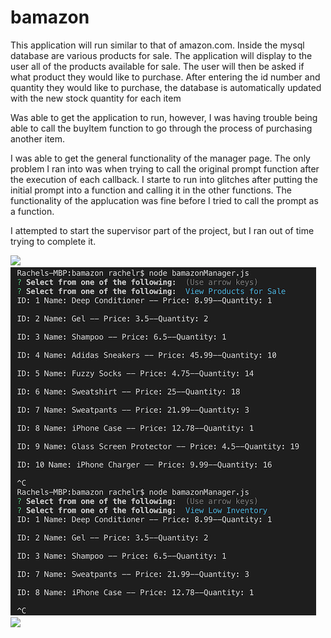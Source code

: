 # bamazon

This application will run similar to that of amazon.com. Inside the mysql database are various products for sale. The application will display to the user all of the products available for sale. The user will then be asked if what product they would like to purchase. After entering the id number and quantity they would like to purchase, the database is automatically updated with the new stock quantity for each item 

Was able to get the application to run, however, I was having trouble being able to call the buyItem function to go through the process of purchasing another item.

I was able to get the general functionality of the manager page. The only problem I ran into was when trying to call the original prompt function after the execution of each callback. I starte to run into glitches after putting the initial prompt into a function and calling it in the other functions. The functionality of the applucation was fine before I tried to call the prompt as a function.

I attempted to start the supervisor part of the project, but I ran out of time trying to complete it. 

<img src="screenshots/bamazon_customer.png">
<img src="screenshots/bamazon_manager1.png">
<img src="screenshots/bamazon_manager2.png">

